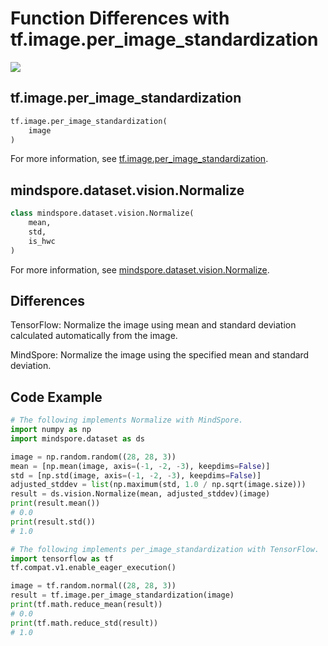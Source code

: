 # Function Differences with tf.image.per_image_standardization

<a href="https://gitee.com/mindspore/docs/blob/r2.0/docs/mindspore/source_en/note/api_mapping/tensorflow_diff/per_image_standardization.md" target="_blank"><img src="https://mindspore-website.obs.cn-north-4.myhuaweicloud.com/website-images/r2.0/resource/_static/logo_source_en.png"></a>

## tf.image.per_image_standardization

```python
tf.image.per_image_standardization(
    image
)
```

For more information, see [tf.image.per_image_standardization](https://www.tensorflow.org/versions/r2.6/api_docs/python/tf/image/per_image_standardization).

## mindspore.dataset.vision.Normalize

```python
class mindspore.dataset.vision.Normalize(
    mean,
    std,
    is_hwc
)
```

For more information, see [mindspore.dataset.vision.Normalize](https://mindspore.cn/docs/en/r2.0/api_python/dataset_vision/mindspore.dataset.vision.Normalize.html#mindspore.dataset.vision.Normalize).

## Differences

TensorFlow: Normalize the image using mean and standard deviation calculated automatically from the image.

MindSpore: Normalize the image using the specified mean and standard deviation.

## Code Example

```python
# The following implements Normalize with MindSpore.
import numpy as np
import mindspore.dataset as ds

image = np.random.random((28, 28, 3))
mean = [np.mean(image, axis=(-1, -2, -3), keepdims=False)]
std = [np.std(image, axis=(-1, -2, -3), keepdims=False)]
adjusted_stddev = list(np.maximum(std, 1.0 / np.sqrt(image.size)))
result = ds.vision.Normalize(mean, adjusted_stddev)(image)
print(result.mean())
# 0.0
print(result.std())
# 1.0

# The following implements per_image_standardization with TensorFlow.
import tensorflow as tf
tf.compat.v1.enable_eager_execution()

image = tf.random.normal((28, 28, 3))
result = tf.image.per_image_standardization(image)
print(tf.math.reduce_mean(result))
# 0.0
print(tf.math.reduce_std(result))
# 1.0
```
